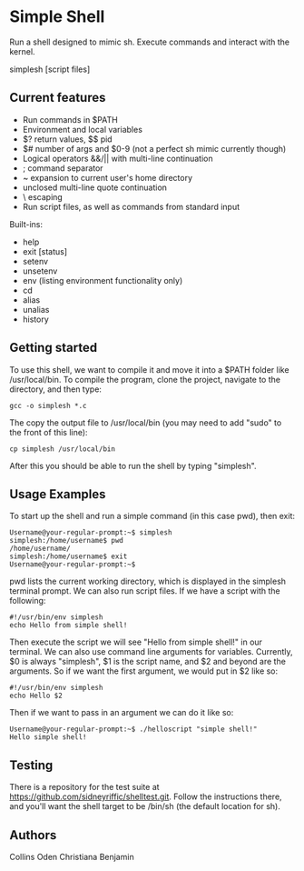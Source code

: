 # Simple Shell

Run a shell designed to mimic sh. Execute commands and interact with the kernel.

simplesh [script files]

## Current features

* Run commands in $PATH
* Environment and local variables
* $? return values, $$ pid
* $# number of args and $0-9 (not a perfect sh mimic currently though)
* Logical operators &&/|| with multi-line continuation
* ; command separator
* ~ expansion to current user's home directory
* unclosed multi-line quote continuation
* \ escaping
* Run script files, as well as commands from standard input


Built-ins:
* help
* exit [status]
* setenv
* unsetenv
* env (listing environment functionality only)
* cd
* alias
* unalias
* history

## Getting started
To use this shell, we want to compile it and move it into a $PATH folder like /usr/local/bin. To compile the program, clone the project, navigate to the directory, and then type:
```
gcc -o simplesh *.c
```
The copy the output file to /usr/local/bin (you may need to add "sudo" to the front of this line):
```
cp simplesh /usr/local/bin
```
After this you should be able to run the shell by typing "simplesh".

## Usage Examples
To start up the shell and run a simple command (in this case pwd), then exit:
```
Username@your-regular-prompt:~$ simplesh
simplesh:/home/username$ pwd
/home/username/
simplesh:/home/username$ exit
Username@your-regular-prompt:~$
```
pwd lists the current working directory, which is displayed in the simplesh terminal prompt. We can also run script files. If we have a script with the following:
```
#!/usr/bin/env simplesh
echo Hello from simple shell!
```
Then execute the script we will see "Hello from simple shell!" in our terminal. We can also use command line arguments for variables. Currently, $0 is always "simplesh", $1 is the script name, and $2 and beyond are the arguments. So if we want the first argument, we would put in $2 like so:
```
#!/usr/bin/env simplesh
echo Hello $2
```
Then if we want to pass in an argument we can do it like so:
```
Username@your-regular-prompt:~$ ./helloscript "simple shell!"
Hello simple shell!
```

## Testing
There is a repository for the test suite at https://github.com/sidneyriffic/shelltest.git. Follow the instructions there, and you'll want the shell target to be /bin/sh (the default location for sh).

## Authors
Collins Oden
Christiana Benjamin
